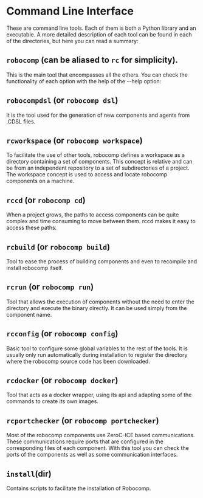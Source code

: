 # Command Line Interface 

These are command line tools. Each of them is both a Python library and an executable.
A more detailed description of each tool can be found in each of the directories, but here you can read a summary:

## `robocomp` (can be aliased to `rc` for simplicity).
This is the main tool that encompasses all the others. You can check the functionality of each option with the help of the --help option:

## `robocompdsl` (or `robocomp dsl`)
It is the tool used for the generation of new components and agents from .CDSL<link> files.

## `rcworkspace` (or `robocomp workspace`)
To facilitate the use of other tools, robocomp defines a workspace as a directory containing a set of components. This concept is relative and can be from an independent repository to a set of subdirectories of a project. The workspace concept is used to access and locate robocomp components on a machine.

## `rccd` (or `robocomp cd`)
When a project grows, the paths to access components can be quite complex and time consuming to move between them. rccd makes it easy to access these paths.

## `rcbuild` (or `robocomp build`) 
Tool to ease the process of building components and even to recompile and install robocomp itself.

## `rcrun` (or `robocomp run`)
Tool that allows the execution of components without the need to enter the directory and execute the binary directly. It can be used simply from the component name.

## `rcconfig` (or `robocomp config`)
Basic tool to configure some global variables to the rest of the tools. It is usually only run automatically during installation to register the directory where the robocomp source code has been downloaded.

## `rcdocker` (or `robocomp docker`)
Tool that acts as a docker wrapper, using its api and adapting some of the commands to create its own images.

## `rcportchecker` (or `robocomp portchecker`)
Most of the robocomp components use ZeroC-ICE based communications. These communications require ports that are configured in the corresponding files of each component. With this tool you can check the ports of the components as well as some communication interfaces.

## `install`(dir)
Contains scripts to facilitate the installation of Robocomp.